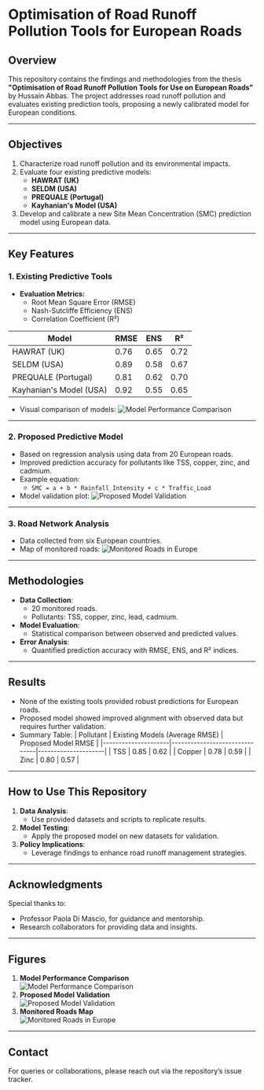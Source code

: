 # Optimisation of Road Runoff Pollution Tools for European Roads

## **Overview**
This repository contains the findings and methodologies from the thesis **"Optimisation of Road Runoff Pollution Tools for Use on European Roads"** by Hussain Abbas. The project addresses road runoff pollution and evaluates existing prediction tools, proposing a newly calibrated model for European conditions.

---

## **Objectives**
1. Characterize road runoff pollution and its environmental impacts.
2. Evaluate four existing predictive models:
   - **HAWRAT (UK)**
   - **SELDM (USA)**
   - **PREQUALE (Portugal)**
   - **Kayhanian's Model (USA)**
3. Develop and calibrate a new Site Mean Concentration (SMC) prediction model using European data.

---

## **Key Features**
### **1. Existing Predictive Tools**
- **Evaluation Metrics:**
   - Root Mean Square Error (RMSE)
   - Nash-Sutcliffe Efficiency (ENS)
   - Correlation Coefficient (R²)

| Model             | RMSE     | ENS      | R²       |
|--------------------|----------|----------|----------|
| HAWRAT (UK)       | 0.76     | 0.65     | 0.72     |
| SELDM (USA)       | 0.89     | 0.58     | 0.67     |
| PREQUALE (Portugal)| 0.81     | 0.62     | 0.70     |
| Kayhanian's Model (USA)| 0.92 | 0.55     | 0.65     |

- Visual comparison of models:
  ![Model Performance Comparison](path/to/model_comparison_graph.png)

---

### **2. Proposed Predictive Model**
- Based on regression analysis using data from 20 European roads.
- Improved prediction accuracy for pollutants like TSS, copper, zinc, and cadmium.
- Example equation:
   - `SMC = a + b * Rainfall_Intensity + c * Traffic_Load`
- Model validation plot:
  ![Proposed Model Validation](path/to/proposed_model_validation.png)

---

### **3. Road Network Analysis**
- Data collected from six European countries.
- Map of monitored roads:
  ![Monitored Roads in Europe](path/to/monitored_roads_map.png)

---

## **Methodologies**
- **Data Collection**:
  - 20 monitored roads.
  - Pollutants: TSS, copper, zinc, lead, cadmium.
- **Model Evaluation**:
  - Statistical comparison between observed and predicted values.
- **Error Analysis**:
  - Quantified prediction accuracy with RMSE, ENS, and R² indices.

---

## **Results**
- None of the existing tools provided robust predictions for European roads.
- Proposed model showed improved alignment with observed data but requires further validation.
- Summary Table:
| Pollutant          | Existing Models (Average RMSE) | Proposed Model RMSE |
|---------------------|-------------------------------|---------------------|
| TSS                | 0.85                          | 0.62                |
| Copper             | 0.78                          | 0.59                |
| Zinc               | 0.80                          | 0.57                |

---

## **How to Use This Repository**
1. **Data Analysis**:
   - Use provided datasets and scripts to replicate results.
2. **Model Testing**:
   - Apply the proposed model on new datasets for validation.
3. **Policy Implications**:
   - Leverage findings to enhance road runoff management strategies.

---

## **Acknowledgments**
Special thanks to:
- Professor Paola Di Mascio, for guidance and mentorship.
- Research collaborators for providing data and insights.

---

## **Figures**
1. **Model Performance Comparison**  
   ![Model Performance Comparison](path/to/model_comparison_graph.png)
2. **Proposed Model Validation**  
   ![Proposed Model Validation](path/to/proposed_model_validation.png)
3. **Monitored Roads Map**  
   ![Monitored Roads in Europe](path/to/monitored_roads_map.png)

---

## **Contact**
For queries or collaborations, please reach out via the repository’s issue tracker.
